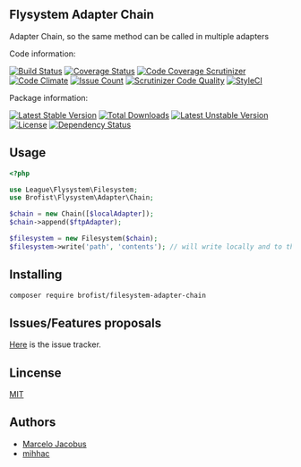 Flysystem Adapter Chain
-----------------

Adapter Chain, so the same method can be called in multiple adapters

Code information:

[![Build Status](https://travis-ci.org/brofist-team/flysystem-adapter-chain.png?branch=master)](https://travis-ci.org/brofist-team/flysystem-adapter-chain)
[![Coverage Status](https://coveralls.io/repos/brofist-team/flysystem-adapter-chain/badge.png?branch=master)](https://coveralls.io/r/brofist-team/flysystem-adapter-chain?branch=master)
[![Code Coverage Scrutinizer](https://scrutinizer-ci.com/g/brofist-team/flysystem-adapter-chain/badges/coverage.png?b=master)](https://scrutinizer-ci.com/g/brofist-team/flysystem-adapter-chain/?branch=master)
[![Code Climate](https://codeclimate.com/github/brofist-team/flysystem-adapter-chain/badges/gpa.svg)](https://codeclimate.com/github/brofist-team/flysystem-adapter-chain)
[![Issue Count](https://codeclimate.com/github/brofist-team/flysystem-adapter-chain/badges/issue_count.svg)](https://codeclimate.com/github/brofist-team/flysystem-adapter-chain)
[![Scrutinizer Code Quality](https://scrutinizer-ci.com/g/brofist-team/flysystem-adapter-chain/badges/quality-score.png?b=master)](https://scrutinizer-ci.com/g/brofist-team/flysystem-adapter-chain/?branch=master)
[![StyleCI](https://styleci.io/repos/71474560/shield)](https://styleci.io/repos/71474560)

Package information:

[![Latest Stable Version](https://poser.pugx.org/brofist/flysystem-adapter-chain/v/stable.svg)](https://packagist.org/packages/brofist/flysystem-adapter-chain)
[![Total Downloads](https://poser.pugx.org/brofist/flysystem-adapter-chain/downloads.svg)](https://packagist.org/packages/brofist/flysystem-adapter-chain)
[![Latest Unstable Version](https://poser.pugx.org/brofist/flysystem-adapter-chain/v/unstable.svg)](https://packagist.org/packages/brofist/flysystem-adapter-chain)
[![License](https://poser.pugx.org/brofist/flysystem-adapter-chain/license.svg)](https://packagist.org/packages/brofist/flysystem-adapter-chain)
[![Dependency Status](https://gemnasium.com/badges/github.com/brofist-team/flysystem-adapter-chain.svg)](https://gemnasium.com/github.com/brofist-team/flysystem-adapter-chain)


## Usage


```php
<?php

use League\Flysystem\Filesystem;
use Brofist\Flysystem\Adapter\Chain;

$chain = new Chain([$localAdapter]);
$chain->append($ftpAdapter);

$filesystem = new Filesystem($chain);
$filesystem->write('path', 'contents'); // will write locally and to the ftp
```

## Installing

```bash
composer require brofist/filesystem-adapter-chain
```

## Issues/Features proposals

[Here](https://github.com/brofist-team/flysystem-adapter-chain/issues) is the issue tracker.

## Lincense

[MIT](MIT-LICENSE)

## Authors

- [Marcelo Jacobus](https://github.com/mjacobus)
- [mihhac](https://github.com/mihhac)

